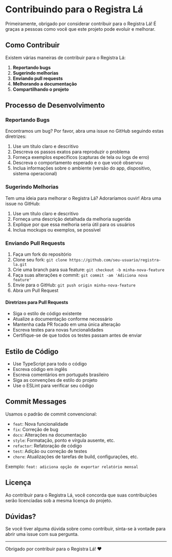 # Contribuindo para o Registra Lá

Primeiramente, obrigado por considerar contribuir para o Registra Lá! É graças a pessoas como você que este projeto pode evoluir e melhorar.

## Como Contribuir

Existem várias maneiras de contribuir para o Registra Lá:

1. **Reportando bugs**
2. **Sugerindo melhorias**
3. **Enviando pull requests**
4. **Melhorando a documentação**
5. **Compartilhando o projeto**

## Processo de Desenvolvimento

### Reportando Bugs

Encontramos um bug? Por favor, abra uma issue no GitHub seguindo estas diretrizes:

1. Use um título claro e descritivo
2. Descreva os passos exatos para reproduzir o problema
3. Forneça exemplos específicos (capturas de tela ou logs de erro)
4. Descreva o comportamento esperado e o que você observou
5. Inclua informações sobre o ambiente (versão do app, dispositivo, sistema operacional)

### Sugerindo Melhorias

Tem uma ideia para melhorar o Registra Lá? Adoraríamos ouvir! Abra uma issue no GitHub:

1. Use um título claro e descritivo
2. Forneça uma descrição detalhada da melhoria sugerida
3. Explique por que essa melhoria seria útil para os usuários
4. Inclua mockups ou exemplos, se possível

### Enviando Pull Requests

1. Faça um fork do repositório
2. Clone seu fork: `git clone https://github.com/seu-usuario/registra-la.git`
3. Crie uma branch para sua feature: `git checkout -b minha-nova-feature`
4. Faça suas alterações e commit: `git commit -am 'Adiciona nova feature'`
5. Envie para o GitHub: `git push origin minha-nova-feature`
6. Abra um Pull Request

#### Diretrizes para Pull Requests

- Siga o estilo de código existente
- Atualize a documentação conforme necessário
- Mantenha cada PR focado em uma única alteração
- Escreva testes para novas funcionalidades
- Certifique-se de que todos os testes passam antes de enviar

## Estilo de Código

- Use TypeScript para todo o código
- Escreva código em inglês
- Escreva comentários em português brasileiro
- Siga as convenções de estilo do projeto
- Use o ESLint para verificar seu código

## Commit Messages

Usamos o padrão de commit convencional:

- `feat`: Nova funcionalidade
- `fix`: Correção de bug
- `docs`: Alterações na documentação
- `style`: Formatação, ponto e vírgula ausente, etc.
- `refactor`: Refatoração de código
- `test`: Adição ou correção de testes
- `chore`: Atualizações de tarefas de build, configurações, etc.

Exemplo: `feat: adiciona opção de exportar relatório mensal`

## Licença

Ao contribuir para o Registra Lá, você concorda que suas contribuições serão licenciadas sob a mesma licença do projeto.

## Dúvidas?

Se você tiver alguma dúvida sobre como contribuir, sinta-se à vontade para abrir uma issue com sua pergunta.

---

Obrigado por contribuir para o Registra Lá! ❤️
